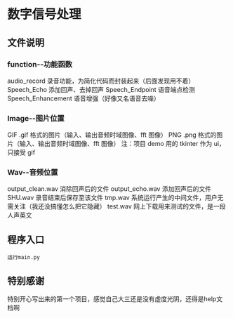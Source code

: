 # 数字信号处理

## 文件说明

### function--功能函数

audio_record 录音功能，为简化代码而封装起来（后面发现用不着）
Speech_Echo 添加回声、去掉回声
Speech_Endpoint 语音端点检测
Speech_Enhancement 语音增强（好像又名语音去噪）

### Image--图片位置

GIF .gif 格式的图片（输入、输出音频时域图像、fft 图像）
PNG .png 格式的图片（输入、输出音频时域图像、fft 图像）
注：项目 demo 用的 tkinter 作为 ui，只接受 gif

### Wav--音频位置

output_clean.wav 消除回声后的文件
output_echo.wav 添加回声后的文件
SHU.wav 录音结束后保存至该文件
tmp.wav 系统运行产生的中间文件，用户无需关注（我还没搞懂怎么把它隐藏）
test.wav 网上下载用来测试的文件，是一段人声英文

## 程序入口

    运行main.py

## **特别感谢**

特别开心写出来的第一个项目，感觉自己大三还是没有虚度光阴，还得是help文档啊
